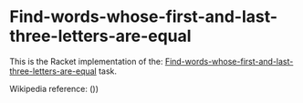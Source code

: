 # Find-words-whose-first-and-last-three-letters-are-equal

This is the Racket implementation of the: [Find-words-whose-first-and-last-three-letters-are-equal](https://rosettacode.org/wiki/Find-words-whose-first-and-last-three-letters-are-equal) task.

Wikipedia reference: ())
